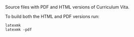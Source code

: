 Source files with PDF and HTML versions of Curriculum Vita.

To build both the HTML and PDF versions run:

````
latexmk 
latexmk -pdf
````


